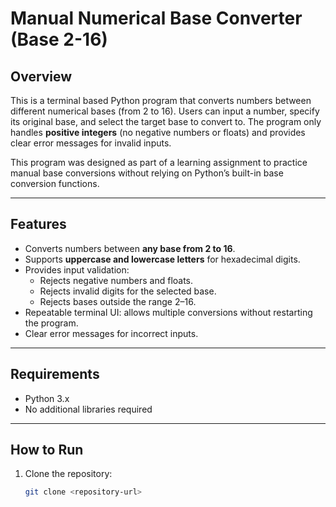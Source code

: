 # Manual Numerical Base Converter (Base 2-16)

## Overview
This is a terminal based Python program that converts numbers between different numerical bases (from 2 to 16). Users can input a number, specify its original base, and select the target base to convert to. The program only handles **positive integers** (no negative numbers or floats) and provides clear error messages for invalid inputs.

This program was designed as part of a learning assignment to practice manual base conversions without relying on Python’s built-in base conversion functions.

---

## Features
- Converts numbers between **any base from 2 to 16**.
- Supports **uppercase and lowercase letters** for hexadecimal digits.
- Provides input validation:
  - Rejects negative numbers and floats.
  - Rejects invalid digits for the selected base.
  - Rejects bases outside the range 2–16.
- Repeatable terminal UI: allows multiple conversions without restarting the program.
- Clear error messages for incorrect inputs.

---

## Requirements
- Python 3.x
- No additional libraries required

---

## How to Run
1. Clone the repository:
   ```bash
   git clone <repository-url>
